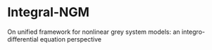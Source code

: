 # Integral-NGM
 On unified framework for nonlinear grey system models: an integro-differential equation perspective
